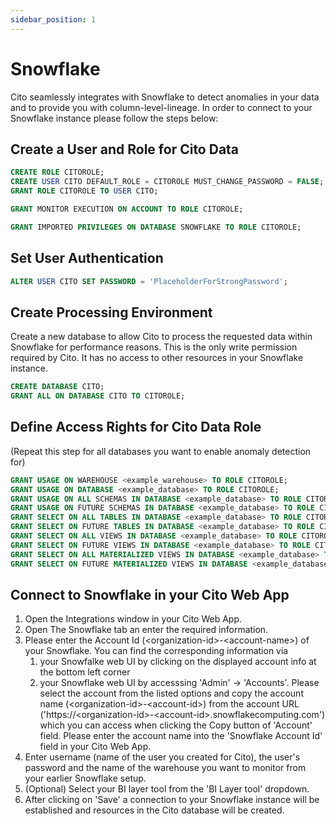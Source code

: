 ```yaml
---
sidebar_position: 1
---
```


# Snowflake

Cito seamlessly integrates with Snowflake to detect anomalies in your data and to provide you with column-level-lineage. In order to connect to your Snowflake instance please follow the steps below:

## Create a User and Role for Cito Data

```sql
CREATE ROLE CITOROLE;
CREATE USER CITO DEFAULT_ROLE = CITOROLE MUST_CHANGE_PASSWORD = FALSE;
GRANT ROLE CITOROLE TO USER CITO;
```

```sql
GRANT MONITOR EXECUTION ON ACCOUNT TO ROLE CITOROLE;
```

```sql
GRANT IMPORTED PRIVILEGES ON DATABASE SNOWFLAKE TO ROLE CITOROLE;
```
## Set User Authentication

```sql
ALTER USER CITO SET PASSWORD = 'PlaceholderForStrongPassword';
```

## Create Processing Environment
Create a new database to allow Cito to process the requested data within Snowflake for performance reasons. This is the only write permission required by Cito. It has no access to other resources in your Snowflake instance.

```sql
CREATE DATABASE CITO;
GRANT ALL ON DATABASE CITO TO CITOROLE;
```

## Define Access Rights for Cito Data Role
(Repeat this step for all databases you want to enable anomaly detection for)

```sql
GRANT USAGE ON WAREHOUSE <example_warehouse> TO ROLE CITOROLE;
GRANT USAGE ON DATABASE <example_database> TO ROLE CITOROLE;
GRANT USAGE ON ALL SCHEMAS IN DATABASE <example_database> TO ROLE CITOROLE;
GRANT USAGE ON FUTURE SCHEMAS IN DATABASE <example_database> TO ROLE CITOROLE;
GRANT SELECT ON ALL TABLES IN DATABASE <example_database> TO ROLE CITOROLE;
GRANT SELECT ON FUTURE TABLES IN DATABASE <example_database> TO ROLE CITOROLE;
GRANT SELECT ON ALL VIEWS IN DATABASE <example_database> TO ROLE CITOROLE;
GRANT SELECT ON FUTURE VIEWS IN DATABASE <example_database> TO ROLE CITOROLE;
GRANT SELECT ON ALL MATERIALIZED VIEWS IN DATABASE <example_database> TO ROLE CITOROLE;
GRANT SELECT ON FUTURE MATERIALIZED VIEWS IN DATABASE <example_database> TO ROLE CITOROLE;
```
## Connect to Snowflake in your Cito Web App
1. Open the Integrations window in your Cito Web App.
2. Open The Snowflake tab an enter the required information.
3. Please enter the Account Id (&#60;organization-id&#62;-&#60;account-name&#62;) of your Snowflake. You can find the corresponding information via
    1. your Snowfalke web UI by clicking on the displayed account info at the bottom left corner
    2. your Snowflake web UI by accesssing 'Admin' -> 'Accounts'. Please select the account from the listed options and copy the account name (&#60;organization-id&#62;-&#60;account-id&#62;) from the account URL ('https://&#60;organization-id&#62;-&#60;account-id&#62;.snowflakecomputing.com') which you can access when clicking the Copy button of 'Account' field.  Please enter the account name into the 'Snowflake Account Id' field in your Cito Web App.
3. Enter username (name of the user you created for Cito), the user's password and the name of the warehouse you want to monitor from your earlier Snowflake setup.
4. (Optional) Select your BI layer tool from the 'BI Layer tool' dropdown.
5. After clicking on 'Save' a connection to your Snowflake instance will be established and resources in the Cito database will be created.